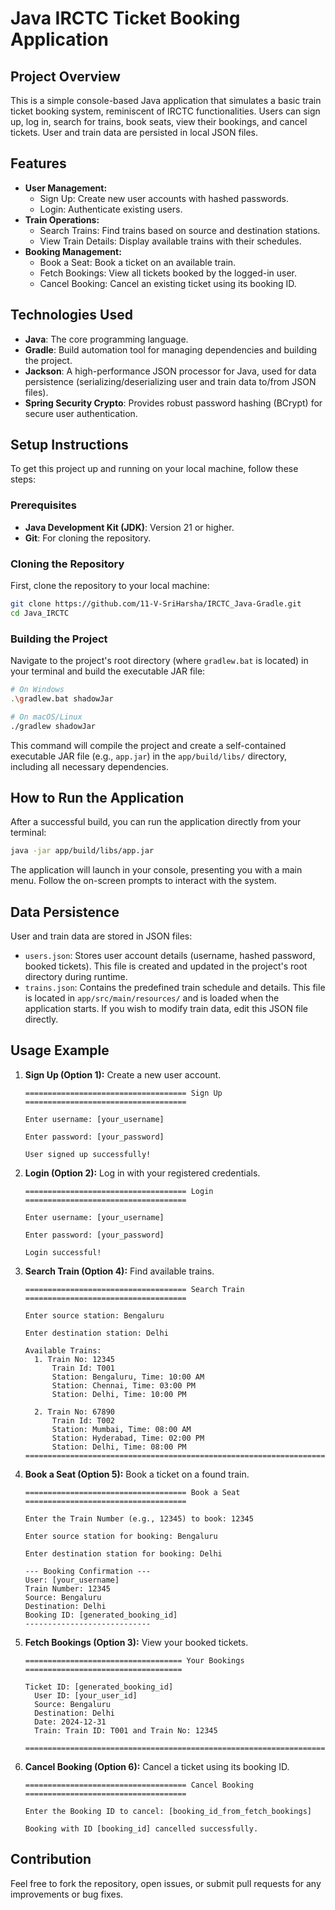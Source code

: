 # Java IRCTC Ticket Booking Application

## Project Overview

This is a simple console-based Java application that simulates a basic train ticket booking system, reminiscent of IRCTC functionalities. Users can sign up, log in, search for trains, book seats, view their bookings, and cancel tickets. User and train data are persisted in local JSON files.

## Features

*   **User Management:**
    *   Sign Up: Create new user accounts with hashed passwords.
    *   Login: Authenticate existing users.
*   **Train Operations:**
    *   Search Trains: Find trains based on source and destination stations.
    *   View Train Details: Display available trains with their schedules.
*   **Booking Management:**
    *   Book a Seat: Book a ticket on an available train.
    *   Fetch Bookings: View all tickets booked by the logged-in user.
    *   Cancel Booking: Cancel an existing ticket using its booking ID.

## Technologies Used

*   **Java**: The core programming language.
*   **Gradle**: Build automation tool for managing dependencies and building the project.
*   **Jackson**: A high-performance JSON processor for Java, used for data persistence (serializing/deserializing user and train data to/from JSON files).
*   **Spring Security Crypto**: Provides robust password hashing (BCrypt) for secure user authentication.

## Setup Instructions

To get this project up and running on your local machine, follow these steps:

### Prerequisites

*   **Java Development Kit (JDK)**: Version 21 or higher.
*   **Git**: For cloning the repository.

### Cloning the Repository

First, clone the repository to your local machine:

```bash
git clone https://github.com/11-V-SriHarsha/IRCTC_Java-Gradle.git
cd Java_IRCTC
```

### Building the Project

Navigate to the project's root directory (where `gradlew.bat` is located) in your terminal and build the executable JAR file:

```bash
# On Windows
.\gradlew.bat shadowJar

# On macOS/Linux
./gradlew shadowJar
```

This command will compile the project and create a self-contained executable JAR file (e.g., `app.jar`) in the `app/build/libs/` directory, including all necessary dependencies.

## How to Run the Application

After a successful build, you can run the application directly from your terminal:

```bash
java -jar app/build/libs/app.jar
```

The application will launch in your console, presenting you with a main menu. Follow the on-screen prompts to interact with the system.

## Data Persistence

User and train data are stored in JSON files:

*   `users.json`: Stores user account details (username, hashed password, booked tickets). This file is created and updated in the project's root directory during runtime.
*   `trains.json`: Contains the predefined train schedule and details. This file is located in `app/src/main/resources/` and is loaded when the application starts. If you wish to modify train data, edit this JSON file directly.

## Usage Example

1.  **Sign Up (Option 1):** Create a new user account.
    ```
    ==================================== Sign Up ====================================

    Enter username: [your_username]
    
    Enter password: [your_password]

    User signed up successfully!
    ```

2.  **Login (Option 2):** Log in with your registered credentials.
    ```
    ==================================== Login ====================================

    Enter username: [your_username]
    
    Enter password: [your_password]

    Login successful!
    ```

3.  **Search Train (Option 4):** Find available trains.
    ```
    ==================================== Search Train ====================================

    Enter source station: Bengaluru
    
    Enter destination station: Delhi
    
    Available Trains:
      1. Train No: 12345
          Train Id: T001
          Station: Bengaluru, Time: 10:00 AM
          Station: Chennai, Time: 03:00 PM
          Station: Delhi, Time: 10:00 PM

      2. Train No: 67890
          Train Id: T002
          Station: Mumbai, Time: 08:00 AM
          Station: Hyderabad, Time: 02:00 PM
          Station: Delhi, Time: 08:00 PM
    ===================================================================================
    ```

4.  **Book a Seat (Option 5):** Book a ticket on a found train.
    ```
    ==================================== Book a Seat ====================================

    Enter the Train Number (e.g., 12345) to book: 12345
    
    Enter source station for booking: Bengaluru
    
    Enter destination station for booking: Delhi
    
    --- Booking Confirmation ---
    User: [your_username]
    Train Number: 12345
    Source: Bengaluru
    Destination: Delhi
    Booking ID: [generated_booking_id]
    ----------------------------
    ```

5.  **Fetch Bookings (Option 3):** View your booked tickets.
    ```
    =================================== Your Bookings ===================================

    Ticket ID: [generated_booking_id]
      User ID: [your_user_id]
      Source: Bengaluru
      Destination: Delhi
      Date: 2024-12-31
      Train: Train ID: T001 and Train No: 12345
    
    ===================================================================================
    ```

6.  **Cancel Booking (Option 6):** Cancel a ticket using its booking ID.
    ```
    ==================================== Cancel Booking ====================================

    Enter the Booking ID to cancel: [booking_id_from_fetch_bookings]

    Booking with ID [booking_id] cancelled successfully.
    ```

## Contribution

Feel free to fork the repository, open issues, or submit pull requests for any improvements or bug fixes. 
